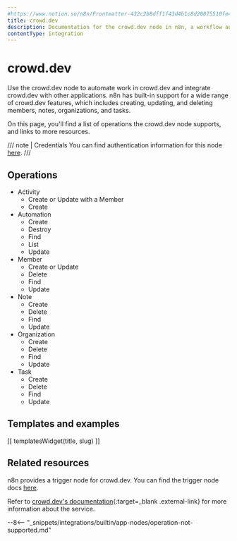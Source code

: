 ```yaml
---
#https://www.notion.so/n8n/Frontmatter-432c2b8dff1f43d4b1c8d20075510fe4
title: crowd.dev
description: Documentation for the crowd.dev node in n8n, a workflow automation platform. Includes details of operations and configuration, and links to examples and credentials information.
contentType: integration
---
```


# crowd.dev

Use the crowd.dev node to automate work in crowd.dev and integrate crowd.dev with other applications. n8n has built-in support for a wide range of crowd.dev features, which includes creating, updating, and deleting members, notes, organizations, and tasks.

On this page, you'll find a list of operations the crowd.dev node supports, and links to more resources.

/// note | Credentials
You can find authentication information for this node [here](/integrations/builtin/credentials/crowddev/).
///

## Operations

* Activity
	* Create or Update with a Member
	* Create
* Automation
	* Create
	* Destroy
	* Find
	* List
	* Update
* Member
	* Create or Update
	* Delete
	* Find
	* Update
* Note
	* Create
	* Delete
	* Find
	* Update
* Organization
	* Create
	* Delete
	* Find
	* Update
* Task
	* Create
	* Delete
	* Find
	* Update

## Templates and examples

<!-- see https://www.notion.so/n8n/Pull-in-templates-for-the-integrations-pages-37c716837b804d30a33b47475f6e3780 -->
[[ templatesWidget(title, slug) ]]

## Related resources

n8n provides a trigger node for crowd.dev. You can find the trigger node docs [here](/integrations/builtin/trigger-nodes/n8n-nodes-base.crowddevtrigger/).

Refer to [crowd.dev's documentation](https://docs.crowd.dev/reference/getting-started-with-crowd-dev-api){:target=_blank .external-link} for more information about the service.

--8<-- "_snippets/integrations/builtin/app-nodes/operation-not-supported.md"

